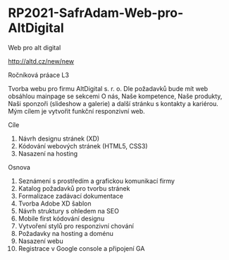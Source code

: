 # RP2021-SafrAdam-Web-pro-AltDigital
Web pro alt digital 

http://altd.cz/new/new

Ročníková práace L3

Tvorba webu pro firmu AltDigital s. r. o. Dle požadavků bude mít web obsáhlou mainpage se sekcemi O nás, Naše kompetence, Naše produkty, Naši sponzoři (slideshow a galerie) a další stránku s kontakty a kariérou. Mým cílem je vytvořit funkční responzivní web.

Cíle
1) Návrh designu stránek (XD)
2) Kódování webových stránek (HTML5, CSS3)
3) Nasazení na hosting

Osnova
1) Seznámení s prostředím a grafickou komunikací firmy
2) Katalog požadavků pro tvorbu stránek
3) Formalizace zadávací dokumentace
4) Tvorba Adobe XD šablon
5) Návrh struktury s ohledem na SEO
6) Mobile first kódování designu
7) Vytvoření stylů pro responzivní chování
8) Požadavky na hosting a doménu
9) Nasazení webu
10) Registrace v Google console a připojení GA
